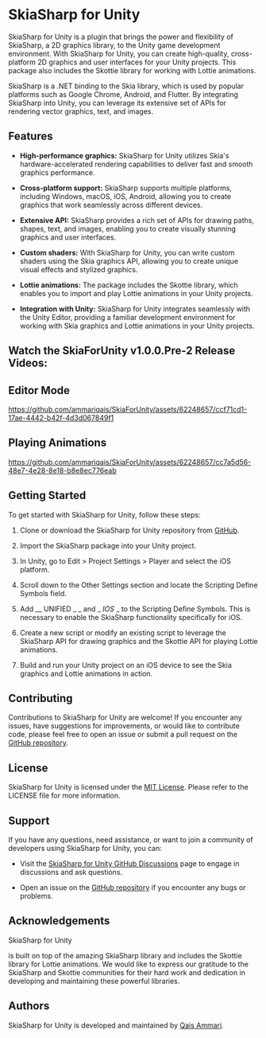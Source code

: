 # SkiaSharp for Unity

SkiaSharp for Unity is a plugin that brings the power and flexibility of SkiaSharp, a 2D graphics library, to the Unity game development environment. With SkiaSharp for Unity, you can create high-quality, cross-platform 2D graphics and user interfaces for your Unity projects. This package also includes the Skottie library for working with Lottie animations.

SkiaSharp is a .NET binding to the Skia library, which is used by popular platforms such as Google Chrome, Android, and Flutter. By integrating SkiaSharp into Unity, you can leverage its extensive set of APIs for rendering vector graphics, text, and images.

## Features

- **High-performance graphics:** SkiaSharp for Unity utilizes Skia's hardware-accelerated rendering capabilities to deliver fast and smooth graphics performance.

- **Cross-platform support:** SkiaSharp supports multiple platforms, including Windows, macOS, iOS, Android, allowing you to create graphics that work seamlessly across different devices.

- **Extensive API:** SkiaSharp provides a rich set of APIs for drawing paths, shapes, text, and images, enabling you to create visually stunning graphics and user interfaces.

- **Custom shaders:** With SkiaSharp for Unity, you can write custom shaders using the Skia graphics API, allowing you to create unique visual effects and stylized graphics.

- **Lottie animations:** The package includes the Skottie library, which enables you to import and play Lottie animations in your Unity projects.

- **Integration with Unity:** SkiaSharp for Unity integrates seamlessly with the Unity Editor, providing a familiar development environment for working with Skia graphics and Lottie animations in your Unity projects.

## Watch the SkiaForUnity v1.0.0.Pre-2 Release Videos:
## Editor Mode
https://github.com/ammariqais/SkiaForUnity/assets/62248657/ccf71cd1-17ae-4442-b42f-4d3d067849f1

## Playing Animations

https://github.com/ammariqais/SkiaForUnity/assets/62248657/cc7a5d56-48e7-4e28-8e18-b8e8ec776eab


## Getting Started

To get started with SkiaSharp for Unity, follow these steps:

1. Clone or download the SkiaSharp for Unity repository from [GitHub](git@github.com:ammariqais/SkiaForUnity.git).

2. Import the SkiaSharp package into your Unity project.

3. In Unity, go to Edit > Project Settings > Player and select the iOS platform.

4. Scroll down to the Other Settings section and locate the Scripting Define Symbols field.

5. Add __ UNIFIED _ _ and _ _IOS_ _ to the Scripting Define Symbols. This is necessary to enable the SkiaSharp functionality specifically for iOS.

6. Create a new script or modify an existing script to leverage the SkiaSharp API for drawing graphics and the Skottie API for playing Lottie       animations.

7. Build and run your Unity project on an iOS device to see the Skia graphics and Lottie animations in action.

## Contributing

Contributions to SkiaSharp for Unity are welcome! If you encounter any issues, have suggestions for improvements, or would like to contribute code, please feel free to open an issue or submit a pull request on the [GitHub repository](https://github.com/ammariqais/SkiaForUnity).

## License

SkiaSharp for Unity is licensed under the [MIT License](https://github.com/ammariqais/SkiaForUnity/blob/main/LICENSE). Please refer to the LICENSE file for more information.

## Support

If you have any questions, need assistance, or want to join a community of developers using SkiaSharp for Unity, you can:

- Visit the [SkiaSharp for Unity GitHub Discussions](https://github.com/ammariqais/SkiaForUnity/discussions) page to engage in discussions and ask questions.

- Open an issue on the [GitHub repository](https://github.com/ammariqais/SkiaForUnity/issues) if you encounter any bugs or problems.

## Acknowledgements

SkiaSharp for Unity

 is built on top of the amazing SkiaSharp library and includes the Skottie library for Lottie animations. We would like to express our gratitude to the SkiaSharp and Skottie communities for their hard work and dedication in developing and maintaining these powerful libraries.

## Authors

SkiaSharp for Unity is developed and maintained by [Qais Ammari](https://github.com/ammariqais).
